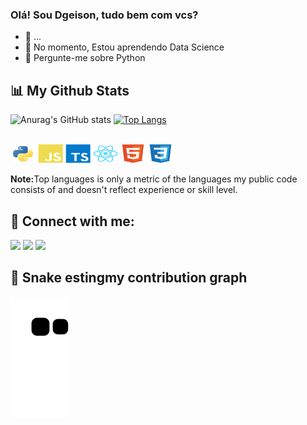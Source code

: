 ### Olá! Sou Dgeison, tudo bem com vcs?
- 🔭 ...
- 🌱 No momento, Estou aprendendo Data Science 
- 💬 Pergunte-me sobre Python
## 📊 My Github Stats
<div>
  
  ![Anurag's GitHub stats](https://github-readme-stats.vercel.app/api?username=dgeison&show_icons=true&theme=radical)
  [![Top Langs](https://github-readme-stats.vercel.app/api/top-langs/?username=dgeison&layout=compact)](https://github.com/anuraghazra/github-readme-stats)

<div style="display: inline_block"><br>
  <img align="center" alt="Dg-Python" height="30" width="40" src="https://raw.githubusercontent.com/devicons/devicon/master/icons/python/python-original.svg">
  <img align="center" alt="Dg-Js" height="30" width="40" src="https://raw.githubusercontent.com/devicons/devicon/master/icons/javascript/javascript-plain.svg">
  <img align="center" alt="Dg-Ts" height="30" width="40" src="https://raw.githubusercontent.com/devicons/devicon/master/icons/typescript/typescript-plain.svg">
  <img align="center" alt="Dg-React" height="30" width="40" src="https://raw.githubusercontent.com/devicons/devicon/master/icons/react/react-original.svg">
  <img align="center" alt="Dg-HTML" height="30" width="40" src="https://raw.githubusercontent.com/devicons/devicon/master/icons/html5/html5-original.svg">
  <img align="center" alt="Dg-CSS" height="30" width="40" src="https://raw.githubusercontent.com/devicons/devicon/master/icons/css3/css3-original.svg">
</div>
</br>
<b>Note:</b>Top languages is only a metric of the languages my public code consists of and doesn't reflect experience or skill level.
  
  
## 📩 Connect with me:
<div>
<a href="https://www.linkedin.com/in/dgeisondev" target="_blank"><img src="https://img.shields.io/badge/-LinkedIn-%230077B5?style=for-the-badge&logo=linkedin&logoColor=white" target="_blank"></a>  
<a href="https://instagram.com/dgeison" target="_blank"><img src="https://img.shields.io/badge/-Instagram-%23E4405F?style=for-the-badge&logo=instagram&logoColor=white" target="_blank"></a>
<a href = "mailto:paradg@gmail.com"><img src="https://img.shields.io/badge/Gmail-D14836?style=for-the-badge&logo=gmail&logoColor=white" target="_blank"></a>
</div>



## 🐍 Snake estingmy contribution graph  
![Snake animation](https://github.com/dgeison/dgeison/blob/output/github-contribution-grid-snake.svg)
  
